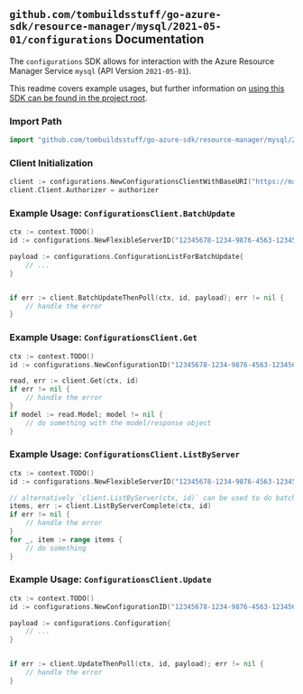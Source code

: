 
## `github.com/tombuildsstuff/go-azure-sdk/resource-manager/mysql/2021-05-01/configurations` Documentation

The `configurations` SDK allows for interaction with the Azure Resource Manager Service `mysql` (API Version `2021-05-01`).

This readme covers example usages, but further information on [using this SDK can be found in the project root](https://github.com/tombuildsstuff/go-azure-sdk/tree/main/docs).

### Import Path

```go
import "github.com/tombuildsstuff/go-azure-sdk/resource-manager/mysql/2021-05-01/configurations"
```


### Client Initialization

```go
client := configurations.NewConfigurationsClientWithBaseURI("https://management.azure.com")
client.Client.Authorizer = authorizer
```


### Example Usage: `ConfigurationsClient.BatchUpdate`

```go
ctx := context.TODO()
id := configurations.NewFlexibleServerID("12345678-1234-9876-4563-123456789012", "example-resource-group", "flexibleServerValue")

payload := configurations.ConfigurationListForBatchUpdate{
	// ...
}


if err := client.BatchUpdateThenPoll(ctx, id, payload); err != nil {
	// handle the error
}
```


### Example Usage: `ConfigurationsClient.Get`

```go
ctx := context.TODO()
id := configurations.NewConfigurationID("12345678-1234-9876-4563-123456789012", "example-resource-group", "flexibleServerValue", "configurationValue")

read, err := client.Get(ctx, id)
if err != nil {
	// handle the error
}
if model := read.Model; model != nil {
	// do something with the model/response object
}
```


### Example Usage: `ConfigurationsClient.ListByServer`

```go
ctx := context.TODO()
id := configurations.NewFlexibleServerID("12345678-1234-9876-4563-123456789012", "example-resource-group", "flexibleServerValue")

// alternatively `client.ListByServer(ctx, id)` can be used to do batched pagination
items, err := client.ListByServerComplete(ctx, id)
if err != nil {
	// handle the error
}
for _, item := range items {
	// do something
}
```


### Example Usage: `ConfigurationsClient.Update`

```go
ctx := context.TODO()
id := configurations.NewConfigurationID("12345678-1234-9876-4563-123456789012", "example-resource-group", "flexibleServerValue", "configurationValue")

payload := configurations.Configuration{
	// ...
}


if err := client.UpdateThenPoll(ctx, id, payload); err != nil {
	// handle the error
}
```
